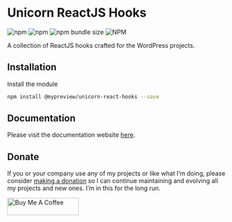 # Unicorn ReactJS Hooks 

![npm](https://img.shields.io/npm/dy/@mypreview/unicorn-react-hooks) 
![npm](https://img.shields.io/npm/v/@mypreview/unicorn-react-hooks?label=version)
![npm bundle size](https://img.shields.io/bundlephobia/minzip/@mypreview/unicorn-react-hooks)
![NPM](https://img.shields.io/npm/l/@mypreview/unicorn-react-hooks)

A collection of ReactJS hooks crafted for the WordPress projects.

## Installation

Install the module

```bash
npm install @mypreview/unicorn-react-hooks --save
```

## Documentation

Please visit the documentation website [here](https://mypreview.github.io/unicorn-react-hooks/).

## Donate

If you or your company use any of my projects or like what I’m doing, please consider [making a donation](https://www.buymeacoffee.com/mahdiyazdani) so I can continue maintaining and evolving all my projects and new ones. I’m in this for the long run. 

<a href="https://www.buymeacoffee.com/mahdiyazdani" target="_blank"><img src="https://cdn.buymeacoffee.com/buttons/v2/default-yellow.png" alt="Buy Me A Coffee" style="height: 40px !important;width: 165px !important;" ></a>
